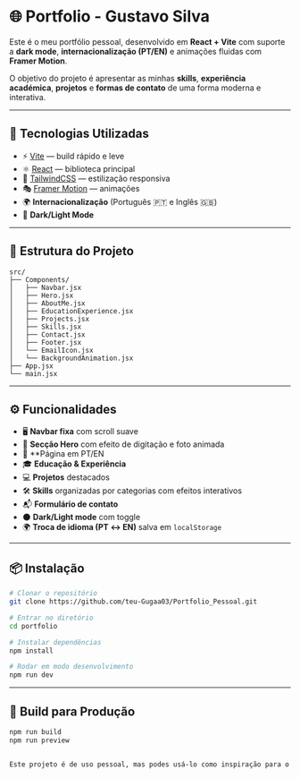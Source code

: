 # 🌐 Portfolio - Gustavo Silva

Este é o meu portfólio pessoal, desenvolvido em **React + Vite** com suporte a **dark mode**, **internacionalização (PT/EN)** e animações fluidas com **Framer Motion**.  

O objetivo do projeto é apresentar as minhas **skills**, **experiência académica**, **projetos** e **formas de contato** de uma forma moderna e interativa.

---

## 🚀 Tecnologias Utilizadas

- ⚡ [Vite](https://vitejs.dev/) — build rápido e leve  
- ⚛️ [React](https://react.dev/) — biblioteca principal  
- 🎨 [TailwindCSS](https://tailwindcss.com/) — estilização responsiva  
- 🎭 [Framer Motion](https://www.framer.com/motion/) — animações  
- 🌍 **Internacionalização** (Português 🇵🇹 e Inglês 🇬🇧)  
- 🌙 **Dark/Light Mode**  

---

## 📂 Estrutura do Projeto

```
src/
├── Components/
│   ├── Navbar.jsx
│   ├── Hero.jsx
│   ├── AboutMe.jsx
│   ├── EducationExperience.jsx
│   ├── Projects.jsx
│   ├── Skills.jsx
│   ├── Contact.jsx
│   ├── Footer.jsx
│   └── EmailIcon.jsx
│   └── BackgroundAnimation.jsx 
├── App.jsx
└── main.jsx
```

---

## ⚙️ Funcionalidades

- 🖥️ **Navbar fixa** com scroll suave  
- 🙋 **Secção Hero** com efeito de digitação e foto animada  
- 📖 **Página em PT/EN  
- 🎓 **Educação & Experiência**  
- 💻 **Projetos** destacados  
- 🛠️ **Skills** organizadas por categorias com efeitos interativos  
- 📬 **Formulário de contato**  
- 🌑 **Dark/Light mode** com toggle  
- 🌍 **Troca de idioma (PT ↔ EN)** salva em `localStorage`  

---

## 📦 Instalação

```bash
# Clonar o repositório
git clone https://github.com/teu-Gugaa03/Portfolio_Pessoal.git

# Entrar no diretório
cd portfolio

# Instalar dependências
npm install

# Rodar em modo desenvolvimento
npm run dev
```

---

## 🔨 Build para Produção

```bash
npm run build
npm run preview


Este projeto é de uso pessoal, mas podes usá-lo como inspiração para o teu próprio portfólio.

